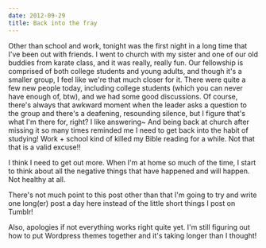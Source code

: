 ```yaml
---
date: 2012-09-29
title: Back into the fray
---
```

Other than school and work, tonight was the first night in a long time that I've been out with friends. I went to church with my sister and one of our old buddies from karate class, and it was really, really fun. Our fellowship is comprised of both college students and young adults, and though it's a smaller group, I feel like we're that much closer for it. There were quite a few new people today, including college students (which you can never have enough of, btw), and we had some good discussions. Of course, there's always that awkward moment when the leader asks a question to the group and there's a deafening, resounding silence, but I figure that's what I'm there for, right? I like answering~ And being back at church after missing it so many times reminded me I need to get back into the habit of studying! Work + school kind of killed my Bible reading for a while. Not that that is a valid excuse!!

<!--more-->

I think I need to get out more. When I'm at home so much of the time, I start to think about all the negative things that have happened and will happen. Not healthy at all.

There's not much point to this post other than that I'm going to try and write one long(er) post a day here instead of the little short things I post on Tumblr!

Also, apologies if not everything works right quite yet. I'm still figuring out how to put Wordpress themes together and it's taking longer than I thought!